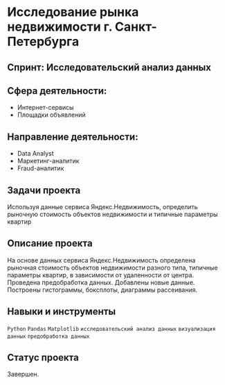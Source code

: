 # Исследование рынка недвижимости г. Санкт-Петербурга

## Спринт: Исследовательский анализ данных

## Сфера деятельности: 
- Интернет-сервисы
- Площадки объявлений

## Направление деятельности:
- Data Analyst
- Маркетинг-аналитик
- Fraud-аналитик

## Задачи проекта

Используя данные сервиса Яндекс.Недвижимость, определить рыночную стоимость объектов недвижимости и типичные параметры квартир

## Описание проекта

На основе данных сервиса Яндекс.Недвижимость определена рыночная стоимость
объектов недвижимости разного типа, типичные параметры квартир, в зависимости от
удаленности от центра. Проведена предобработка данных. Добавлены новые данные.
Построены гистограммы, боксплоты, диаграммы рассеивания.

## Навыки и инструменты

`Python` `Pandas` `Matplotlib` `исследовательский анализ данных` `визуализация данных` `предобработка данных`

## Статус проекта

Завершен.
